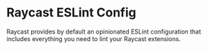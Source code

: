 # Raycast ESLint Config

Raycast provides by default an opinionated ESLint configuration that includes everything you need to lint your Raycast extensions.